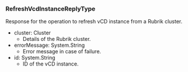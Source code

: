 ### RefreshVcdInstanceReplyType
Response for the operation to refresh vCD instance from a Rubrik cluster.

- cluster: Cluster
  - Details of the Rubrik cluster.
- errorMessage: System.String
  - Error message in case of failure.
- id: System.String
  - ID of the vCD instance.
